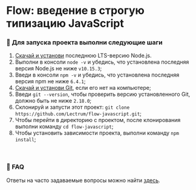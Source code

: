 # Flow: введение в строгую типизацию JavaScript

### 🚀 Для запуска проекта выполни следующие шаги

1. [Скачай и установи](https://nodejs.org/en/) последнюю LTS-версию Node.js.
2. Выполни в консоли `node -v` и убедись, что установлена последняя версия Node.js не ниже `v10.15.3`;
3. Введи в консоли `npm -v` и убедись, что установлена последняя версия npm не ниже `6.4.1`;
4. [Скачай и установи Git](https://git-scm.com/downloads), если его нет на компьютере;
5. Введи `git --version`, чтобы проверить версию установленного Git, должно быть не ниже `2.18.0`;
6. Склонируй и запусти этот проект: `git clone https://github.com/Lectrum/flow-javascript.git`;
7. Чтобы перейти в директорию с проектом, после клонирования выполни команду `cd flow-javascript`;
8. Чтобы установить зависимости проекта, выполни команду `npm install`;

<br>

### 🤔 FAQ

Ответы на часто задаваемые вопросы можно найти [здесь](https://github.com/Lectrum/FAQ#-faq).

